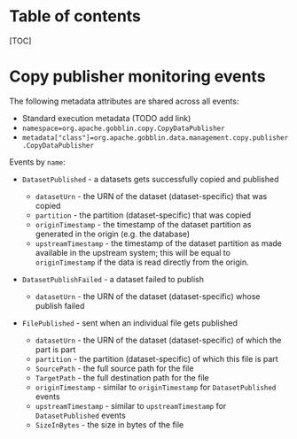 # Table of contents
[TOC]

# Copy publisher monitoring events

The following metadata attributes are shared across all events:

- Standard execution metadata (TODO add link)
- `namespace=org.apache.gobblin.copy.CopyDataPublisher`
- `metadata["class"]=org.apache.gobblin.data.management.copy.publisher.CopyDataPublisher`

Events by `name`:

- `DatasetPublished` - a datasets gets successfully copied and published
    - `datasetUrn` - the URN of the dataset (dataset-specific) that was copied
    - `partition` - the partition (dataset-specific) that was copied
    - `originTimestamp` - the timestamp of the dataset partition as generated in the origin (e.g. the database)
    - `upstreamTimestamp` - the timestamp of the dataset partition as made available in the upstream system; this will be equal to `originTimestamp` if the data is read directly from the origin.

- `DatasetPublishFailed` - a dataset failed to publish 
    - `datasetUrn` - the URN of the dataset (dataset-specific) whose publish failed


- `FilePublished` - sent when an individual file gets published
    - `datasetUrn` - the URN of the dataset (dataset-specific) of which the part is part
    - `partition` - the partition (dataset-specific) of which this file is part
    - `SourcePath` - the full source path for the file 
    - `TargetPath` - the full destination path for the file 
    - `originTimestamp` - similar to `originTimestamp` for `DatasetPublished` events
    - `upstreamTimestamp` - similar to `upstreamTimestamp` for `DatasetPublished` events
    - `SizeInBytes` - the size in bytes of the file
